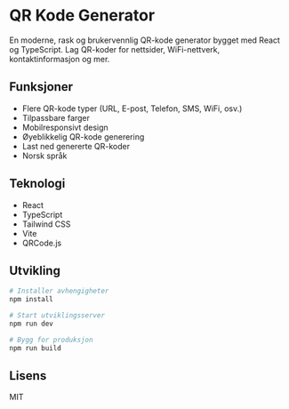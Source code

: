 # QR Kode Generator

En moderne, rask og brukervennlig QR-kode generator bygget med React og TypeScript. Lag QR-koder for nettsider, WiFi-nettverk, kontaktinformasjon og mer.

## Funksjoner

- Flere QR-kode typer (URL, E-post, Telefon, SMS, WiFi, osv.)
- Tilpassbare farger
- Mobilresponsivt design
- Øyeblikkelig QR-kode generering
- Last ned genererte QR-koder
- Norsk språk

## Teknologi

- React
- TypeScript
- Tailwind CSS
- Vite
- QRCode.js

## Utvikling

```bash
# Installer avhengigheter
npm install

# Start utviklingsserver
npm run dev

# Bygg for produksjon
npm run build
```

## Lisens

MIT